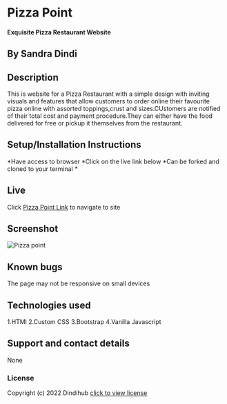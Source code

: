 # Pizza Point
#### Exquisite Pizza Restaurant Website 
## By Sandra Dindi
## Description
This is website for a Pizza Restaurant with a simple design with inviting visuals and features that allow customers to order online their favourite pizza online with assorted toppings,crust and sizes.CUstomers are notified of their total cost and payment procedure.They can either have the food delivered for free or pickup it themselves from the restaurant. 
## Setup/Installation Instructions
*Have access to browser
*Click on the live link below 
*Can be forked and cloned to your terminal
*
## Live

Click [Pizza Point Link](https://dindihub.github.io/Pizza-Restaurant/) to navigate to site

## Screenshot
![Pizza point](Images/restaurantscreenshot.png)
## Known bugs
The page may not be responsive on small devices
## Technologies used
1.HTMl
2.Custom CSS
3.Bootstrap
4.Vanilla Javascript
## Support and contact details
None
### License
Copyright (c) 2022 Dindihub [click to view license](LICENSE)

